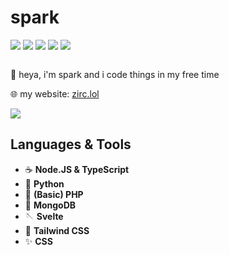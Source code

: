<div>
  <h1>spark</h1>
  <img src="https://img.shields.io/badge/Python-blue?logo=Python&style=for-the-badge&logoColor=white" />
  <img src="https://img.shields.io/badge/JavaScript-yellow?logo=Javascript&style=for-the-badge&logoColor=white" />
  <img src="https://img.shields.io/badge/MongoDB-llgreen?logo=Mongodb&style=for-the-badge&logoColor=white" />
  <img src="https://img.shields.io/badge/Vue-43d970?logo=Vue.js&style=for-the-badge&logoColor=white" />
  <img src="https://img.shields.io/badge/Svelte-fc3b04?logo=Svelte&style=for-the-badge&logoColor=white" /> <br />
  
  <img src="https://komarev.com/ghpvc/?username=lolzthedev&style=for-the-badge&color=blue" alt=""/>  <br /> 
  
  <p>👋 heya, i'm spark and i code things in my free time</p>
  <p>🌐 my website: <a href="https://zirc.lol">zirc.lol</a></p>
  
  <img src="https://github-readme-streak-stats.herokuapp.com/?user=LolzTheDev&theme=vue" />
  
  <h2>Languages & Tools</h2>
  <ul>
    <li>
      ☕
      <b>Node.JS & TypeScript</b>
    </li>
    <li>
      🐍
      <b>Python</b>
    </li>
    <li>
      🐘
      <b>(Basic) PHP</b>
    </li>
    <li>
      🍂
      <b>MongoDB</b>
    </li>
    <li>
      🪡
      <b>Svelte</b>
    </li>
    <li>
      🎐
      <b>Tailwind CSS</b>
    </li>
    <li>
      ✨
      <b>CSS</b>
    </li>
  </ul>
</div>
